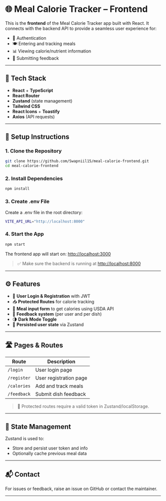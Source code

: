 # 🌐 Meal Calorie Tracker – Frontend

This is the **frontend** of the Meal Calorie Tracker app built with React. It connects with the backend API to provide a seamless user experience for:

* 🔐 Authentication
* 🍽️ Entering and tracking meals
* 📊 Viewing calorie/nutrient information
* 💬 Submitting feedback

---

## 💠 Tech Stack

* **React** + **TypeScript**
* **React Router**
* **Zustand** (state management)
* **Tailwind CSS**
* **React Icons** + **Toastify**
* **Axios** (API requests)

---

## 📁 Setup Instructions

### 1. Clone the Repository

```bash
git clone https://github.com/Swapniil15/meal-calorie-frontend.git
cd meal-calorie-frontend
```

### 2. Install Dependencies

```bash
npm install
```
### 3. Create .env File
Create a .env file in the root directory:


```bash
VITE_API_URL="http://localhost:8000"
```


### 4. Start the App

```bash
npm start
```

The frontend app will start on: [http://localhost:3000](http://localhost:3000)

> ✅ Make sure the backend is running at [http://localhost:8000](http://localhost:8000)

---

## ⚙️ Features

* 🔐 **User Login & Registration** with JWT
* 📥 **Protected Routes** for calorie tracking
* 🍲 **Meal input form** to get calories using USDA API
* 💬 **Feedback system** (per user and per dish)
* 🌗 **Dark Mode Toggle**
* 🔄 **Persisted user state** via Zustand

---

## 🛣️ Pages & Routes

| Route       | Description            |
| ----------- | ---------------------- |
| `/login`    | User login page        |
| `/register` | User registration page |
| `/calories` | Add and track meals    |
| `/feedback` | Submit dish feedback   |

> 🚫 Protected routes require a valid token in Zustand/localStorage.

---

## 🧠 State Management

Zustand is used to:

* Store and persist user token and info
* Optionally cache previous meal data

---

## 📬 Contact

For issues or feedback, raise an issue on GitHub or contact the maintainer.

---
